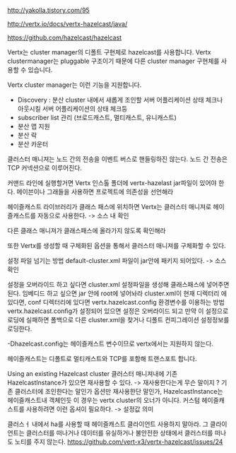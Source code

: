 http://yakolla.tistory.com/95

http://vertx.io/docs/vertx-hazelcast/java/

https://github.com/hazelcast/hazelcast

Vertx는 cluster manager의 디폴트 구현체로 hazelcast를 사용합니다.
Vertx clustermanager는 pluggable 구조이기 때문에 다른 cluster manager 구현체를 사용할 수 있습니다.

Vertx cluster manager는 이런 기능을 지원합니다. 
- Discovery : 분산 cluster 내에서 새롭게 조인할 서버 어플리케이션 상태 체크나 아웃시킬 서버 어플리케이션의 상태 체크등 
- subscriber list 관리 (브로드캐스트, 멀티캐스트, 유니캐스트)
- 분산 맵 지원
- 분산 락
- 분산 카운터 

클러스터 매니져는 노드 간의 전송을 이벤트 버스로 핸들링하진 않는다. 노드 간 전송은 TCP 커넥션으로 이루어진다.

커맨드 라인에 실행할거면 Vertx 인스톨 폴더에 vertx-hazelast jar파일이 있어야 한다. 
메이븐이나 그래들을 사용하면 프로젝트에 의존성을 선언해라 

헤이즐캐스트 라이브러리가 클래스 패스에 위치하면 Vertx는 클러스터 매니져로 헤이즐캐스트를 자동으로 사용한다. -> 소스 내 확인

다른 클래스 매니져가 클래스패스에 올라가지 않도록 확인해라

또한 Vertx를 생성할 때 구체화된 옵션을 통해서 클러스터 매니져를 구체화할 수 있다. 

설정 파일 넘기는 방법
default-cluster.xml 파일이 jar안에 패키지 되어있다. -> 소스 확인

설정을 오버라이드 하고 싶다면 cluster.xml 설정파일을 생성해 클래스패스에 넣어주면 된다. 
임베디드 하고 싶으면 jar 안에 root에 넣어놔라
cluster.xml이 현재 디렉터리 에 있다면, conf 디렉터리에 있다면 
vertx.hazelcast.config 환경변수를 이용하는 방법
vertx.hazelcast.config가 설정되어 있으면 설정은 오버라이드 되고 만약 이 설정으로 로딩에 실패하면 폴백으로 다른 cluster.xml을 찾거나 디폴트 컨피그레이션 설정정보를 로딩한다.

-Dhazelcast.config는 헤이즐캐스트 변수이므로 vertx에서는 지원하지 않는다.

헤이즐캐스트는 디폴트로 멀티캐스트와 TCP를 포함해 트랜스포트 합니다. 

Using an existing Hazelcast cluster
클러스터 매니져내에 기존 HazelcastInstance가 있으면 재사용할 수 있다. -> 재사용한다는게 무슨 말이지 ? 기존 클러스터에 조인한다는 말인가 옵션만 재사용한단 말인가, HazelcastInstance는 헤이즐캐스트내 객체인듯
이 경우는 vertx cluster의 오너가 아니다. 
커스텀 헤이즐캐스트를 사용하려면 이런 옵셔이 필요하다. -> 설정값 의미 

클러스ㅓ 내에서 ha를 사용할 때 헤이즐캐스트 클라이언트 사용하지 말아라. 그 클라이언트는 클러스터를 떠나거나 데이터를 유실하거나 불안전한 상태에서 클러스터를 떠나도 노티를 주지 않는다.
https://github.com/vert-x3/vertx-hazelcast/issues/24 

